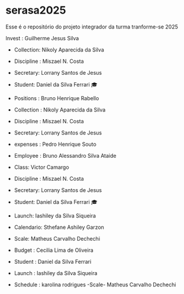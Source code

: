 # serasa2025
Esse é o repositório do projeto integrador da turma tranforme-se 2025 


Invest : Guilherme Jesus Silva


- Collection: Nikoly Aparecida da Silva
- Discipline : Miszael N. Costa
- Secretary: Lorrany Santos de Jesus 
- Student: Daniel da Silva Ferrari 🎓
- Positions : Bruno Henrique Rabello
- Collection : Nikoly Aparecida da Silva
- Discipline : Miszael N. Costa
- Secretary: Lorrany Santos de Jesus 
- expenses : Pedro Henrique Souto
- Employee : Bruno Alessandro Silva Ataide 
- Class: Victor Camargo
- Discipline : Miszael N. Costa
- Secretary: Lorrany Santos de Jesus 
- Student: Daniel da Silva Ferrari 🎓
- Launch: Iashiley da Silva Siqueira
- Calendario: Sthefane Ashiley Garzon
- Scale: Matheus Carvalho Dechechi
 

 - Budget : Cecilia Lima de Oliveira
 
 
- Student : Daniel da Silva Ferrari
- Launch : Iashiley da Silva Siqueira


- Schedule : karolina rodrigues 
-Scale- Matheus Carvalho Dechechi